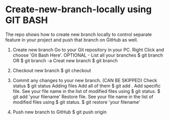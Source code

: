 # Create-new-branch-locally using GIT BASH
The repo shows how to create new branch locally to control separate feature in your project and push that branch on GitHub as well.

1. Create new branch
  Go to your Git repository in your PC. Right Click and choose 'Git Bash Here'.
  OPTIONAL - List all your branches
    $ git branch
    OR
    $ git branch -a
  Creat new branch
    $ git branch <name of your new branch>
  
2. Checkout new branch
   $ git checkout <name of your new branch>

3. Commit any changes to your new branch. (CAN BE SKIPPED)
    Check status
      $ git status
    Adding files
      Add all of them
        $ git add .
      Add specific file. See your file name in the list of modified files using $ git status.
        $ git add 'your filename'
    Restore file. See your file name in the list of modified files using $ git status.
      $ git restore 'your filename'
      
4. Push new branch to GitHub
  $ git push origin <name of your new branch>

